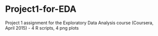 # Project1-for-EDA
Project 1 assignment for the Exploratory Data Analysis course (Coursera, April 2015) - 4 R scripts, 4 png plots
